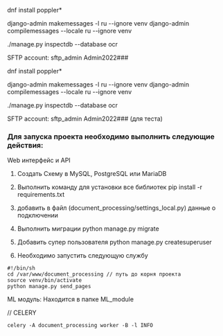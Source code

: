 dnf install poppler*

django-admin makemessages -l ru --ignore venv
django-admin compilemessages --locale ru --ignore venv

./manage.py inspectdb --database ocr

SFTP account:
sftp_admin
Admin2022###


dnf install poppler*

django-admin makemessages -l ru --ignore venv
django-admin compilemessages --locale ru --ignore venv

./manage.py inspectdb --database ocr

SFTP account:
sftp_admin
Admin2022### (для теста)

### Для запуска проекта необходимо выполнить следующие действия:
Web интерфейс и API
1. Создать Схему в MySQL, PostgreSQL или MariaDB
2. Выполнить команду для установки все библиотек pip install -r requirements.txt
2. добавить в файл (document_processing/settings_local.py) данные о подключении 
3. Выполнить миграции python manage.py migrate
4. Добавить супер пользователя python manage.py createsuperuser

5. Необходимо запустить следующую службу
```bin
#!/bin/sh
cd /var/www/document_processing // путь до корня проекта
source venv/bin/activate
python manage.py send_pages
```

ML модуль:
Находится в папке ML_module

// CELERY
```
celery -A document_processing worker -B -l INFO
```